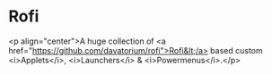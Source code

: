 # Rofi
&lt;p align="center">A huge collection of &lt;a href="https://github.com/davatorium/rofi">Rofi&lt;/a> based custom &lt;i>Applets&lt;/i>, &lt;i>Launchers&lt;/i> &amp; &lt;i>Powermenus&lt;/i>.&lt;/p>
